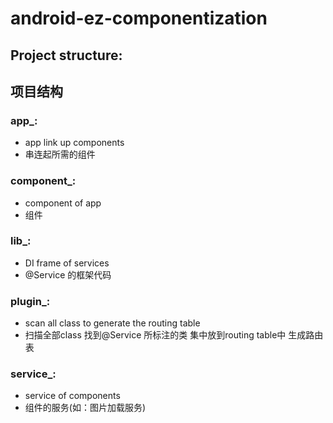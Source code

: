 # android-ez-componentization

## Project structure:
## 项目结构

### app_:
- app link up components
- 串连起所需的组件
### component_:
- component of app
- 组件
### lib_:
- DI frame of services
- @Service 的框架代码
### plugin_:
- scan all class to generate the routing table
- 扫描全部class 找到@Service 所标注的类 集中放到routing table中 生成路由表
### service_:
- service of components
- 组件的服务(如：图片加载服务)
